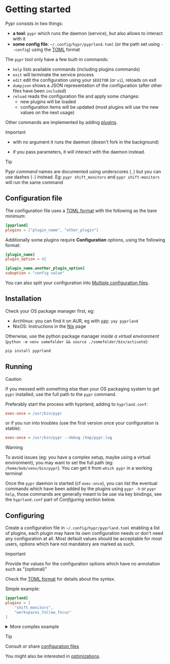 # Getting started

Pypr consists in two things:

- **a tool**: `pypr` which runs the daemon (service), but also allows to interact with it
- **some config file**: `~/.config/hypr/pyprland.toml` (or the path set using `--config`) using the [TOML](https://toml.io/en/) format

The `pypr` tool only have a few built-in commands:

- `help` lists available commands (including plugins commands)
- `exit` will terminate the service process
- `edit` edit the configuration using your `$EDITOR` (or `vi`), reloads on exit
- `dumpjson` shows a JSON representation of the configuration (after other files have been `include`d)
- `reload` reads the configuration file and apply some changes:
  - new plugins will be loaded
  - configuration items will be updated (most plugins will use the new values on the next usage)

Other commands are implemented by adding [plugins](./Plugins).

> [!important]
> - with no argument it runs the daemon (doesn't fork in the background)
>
> - if you pass parameters, it will interact with the daemon instead.

> [!tip]
> Pypr *command* names are documented using underscores (`_`) but you can use dashes (`-`) instead.
> Eg: `pypr shift_monitors` and `pypr shift-monitors` will run the same command


## Configuration file

The configuration file uses a [TOML format](https://toml.io/) with the following as the bare minimum:

```toml
[pyprland]
plugins = ["plugin_name", "other_plugin"]
```

Additionally some plugins require **Configuration** options, using the following format:

```toml
[plugin_name]
plugin_option = 42

[plugin_name.another_plugin_option]
suboption = "config value"
```

You can also split your configuration into [Multiple configuration files](./MultipleConfigurationFiles).

## Installation

Check your OS package manager first, eg:

- Archlinux: you can find it on AUR, eg with [yay](https://github.com/Jguer/yay): `yay pyprland`
- NixOS: Instructions in the [Nix](./Nix) page

Otherwise, use the python package manager *inside a virtual environment* (`python -m venv somefolder && source ./somefolder/bin/activate`):

```sh
pip install pyprland
```

## Running

> [!caution]
> If you messed with something else than your OS packaging system to get `pypr` installed, use the full path to the `pypr` command.

Preferably start the process with hyprland, adding to `hyprland.conf`:

```ini
exec-once = /usr/bin/pypr
```

or if you run into troubles (use the first version once your configuration is stable):

```ini
exec-once = /usr/bin/pypr --debug /tmp/pypr.log
```

> [!warning]
> To avoid issues (eg: you have a complex setup, maybe using a virtual environment), you may want to set the full path (eg: `/home/bob/venv/bin/pypr`).
> You can get it from `which pypr` in a working terminal

Once the `pypr` daemon is started (cf `exec-once`), you can list the eventual commands which have been added by the plugins using `pypr -h` or `pypr help`, those commands are generally meant to be use via key bindings, see the `hyprland.conf` part of *Configuring* section below.

## Configuring

Create a configuration file in `~/.config/hypr/pyprland.toml` enabling a list of plugins, each plugin may have its own configuration needs or don't need any configuration at all.
Most default values should be acceptable for most users, options which hare not mandatory are marked as such.

> [!important]
> Provide the values for the configuration options which have no annotation such as "(optional)"

Check the [TOML format](https://toml.io/) for details about the syntax.

Simple example:

```toml
[pyprland]
plugins = [
    "shift_monitors",
    "workspaces_follow_focus"
]
```

<details>
  <summary>
More complex example
  </summary>

```toml
[pyprland]
plugins = [
  "scratchpads",
  "lost_windows",
  "monitors",
  "toggle_dpms",
  "magnify",
  "expose",
  "shift_monitors",
  "workspaces_follow_focus",
]

[monitors.placement]
"Acer".top_center_of = "Sony"

[workspaces_follow_focus]
max_workspaces = 9

[expose]
include_special = false

[scratchpads.stb]
animation = "fromBottom"
command = "kitty --class kitty-stb sstb"
class = "kitty-stb"
lazy = true
size = "75% 45%"

[scratchpads.stb-logs]
animation = "fromTop"
command = "kitty --class kitty-stb-logs stbLog"
class = "kitty-stb-logs"
lazy = true
size = "75% 40%"

[scratchpads.term]
animation = "fromTop"
command = "kitty --class kitty-dropterm"
class = "kitty-dropterm"
size = "75% 60%"

[scratchpads.volume]
animation = "fromRight"
command = "pavucontrol"
class = "org.pulseaudio.pavucontrol"
lazy = true
size = "40% 90%"
unfocus = "hide"
```

Some of those plugins may require changes in your `hyprland.conf` to fully operate or to provide a convenient access to a command, eg:

```bash
bind = $mainMod SHIFT, Z, exec, pypr zoom
bind = $mainMod ALT, P,exec, pypr toggle_dpms
bind = $mainMod SHIFT, O, exec, pypr shift_monitors +1
bind = $mainMod, B, exec, pypr expose
bind = $mainMod, K, exec, pypr change_workspace +1
bind = $mainMod, J, exec, pypr change_workspace -1
bind = $mainMod,L,exec, pypr toggle_dpms
bind = $mainMod SHIFT,M,exec,pypr toggle stb stb-logs
bind = $mainMod,A,exec,pypr toggle term
bind = $mainMod,V,exec,pypr toggle volume
```

</details>

> [!tip]
> Consult or share [configuration files](https://github.com/hyprland-community/pyprland/tree/main/examples)
>
> You might also be interested in [optimizations](./Optimizations).
